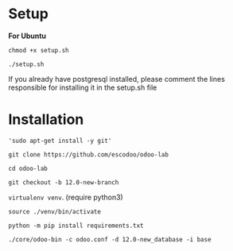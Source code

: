 Setup
=====

**For Ubuntu**

`chmod +x setup.sh`

`./setup.sh`

If you already have postgresql installed, please comment the lines responsible for installing it in the setup.sh file

Installation
============
`'sudo apt-get install -y git'`

`git clone https://github.com/escodoo/odoo-lab`

`cd odoo-lab`

`git checkout -b 12.0-new-branch`

`virtualenv venv`. (require python3)

`source ./venv/bin/activate`

`python -m pip install requirements.txt`

`./core/odoo-bin -c odoo.conf -d 12.0-new_database -i base` 


